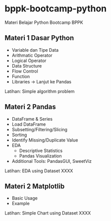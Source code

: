 # bppk-bootcamp-python
Materi Belajar Python Bootcamp BPPK

## Materi 1 Dasar Python

- Variable dan Tipe Data
- Arithmatic Operator 
- Logical Operator
- Data Structure
- Flow Control
- Function
- Libraries -> Lanjut ke Pandas

Latihan:
  Simple algorithm problem

## Materi 2 Pandas 
- DataFrame & Series
- Load DataFrame
- Subsetting/Filtering/Slicing
- Sorting
- Identify Missing/Duplicate Value
- EDA
  - Descriptive Statistics
  - Pandas Visualization
- Additional Tools: PandasGUI, SweetViz  
  
Latihan:
  EDA using Dataset XXXX
  
## Materi 2 Matplotlib
- Basic Usage
- Example

Latihan:
  Simple Chart using Dataset XXXX
